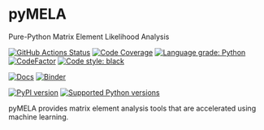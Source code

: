 # pyMELA

Pure-Python Matrix Element Likelihood Analysis

[![GitHub Actions Status](https://github.com/scailfin/pyMELA/workflows/CI/CD/badge.svg)](https://github.com/scailfin/pyMELA/actions)
[![Code Coverage](https://codecov.io/gh/scailfin/pyMELA/graph/badge.svg?branch=master)](https://codecov.io/gh/scailfin/pyMELA?branch=master)
[![Language grade: Python](https://img.shields.io/lgtm/grade/python/g/scailfin/pyMELA.svg?logo=lgtm&logoWidth=18)](https://lgtm.com/projects/g/scailfin/pyMELA/latest/files/)
[![CodeFactor](https://www.codefactor.io/repository/github/scailfin/pyMELA/badge)](https://www.codefactor.io/repository/github/scailfin/pyMELA)
[![Code style: black](https://img.shields.io/badge/code%20style-black-000000.svg)](https://github.com/psf/black)

[![Docs](https://img.shields.io/badge/docs-master-blue.svg)](https://scailfin.github.io/pyMELA)
[![Binder](https://mybinder.org/badge_logo.svg)](https://mybinder.org/v2/gh/scailfin/pyMELA/master)

[![PyPI version](https://badge.fury.io/py/pymela.svg)](https://badge.fury.io/py/pymela)
[![Supported Python versions](https://img.shields.io/pypi/pyversions/pymela.svg)](https://pypi.org/project/pymela/)

pyMELA provides matrix element analysis tools that are accelerated using machine learning.
